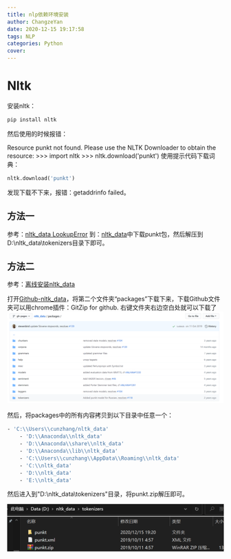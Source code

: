 ```yaml
---
title: nlp依赖环境安装
author: ChangzeYan
date: 2020-12-15 19:17:58
tags: NLP
categories: Python
cover:
---
```


# Nltk
安装nltk：
```py
pip install nltk
```

然后使用的时候报错：

Resource punkt not found. Please use the NLTK Downloader to obtain the resource:
\>>> import nltk >>> nltk.download('punkt')
使用提示代码下载词典：
```py
nltk.download('punkt')
```
发现下载不下来，报错：getaddrinfo failed。
## 方法一
参考：[nltk_data LookupError](https://blog.csdn.net/weixin_39712314/article/details/106173356)
到：[nltk_data](http://www.nltk.org/nltk_data/)中下载punkt包，然后解压到D:\\nltk_data\\tokenizers目录下即可。

## 方法二
参考：[离线安装nltk_data](https://www.cnblogs.com/eksnew/p/12909814.html)

打开[Github-nltk_data](https://github.com/nltk/nltk_data)，将第二个文件夹“packages”下载下来，下载Github文件夹可以用chrome插件：GitZip for github. 右键文件夹右边空白处就可以下载了
![packages文件夹内容](https://github.com/ChangzeYan/ChangzeYan.github.io/raw/hexo/source/pic/nlp依赖环境安装-nltk.png)

然后，将packages中的所有内容拷贝到以下目录中任意一个：
```bash
- 'C:\\Users\\cunzhang/nltk_data'
    - 'D:\\Anaconda\\nltk_data'
    - 'D:\\Anaconda\\share\\nltk_data'
    - 'D:\\Anaconda\\lib\\nltk_data'
    - 'C:\\Users\\cunzhang\\AppData\\Roaming\\nltk_data'
    - 'C:\\nltk_data'
    - 'D:\\nltk_data'
    - 'E:\\nltk_data'
```

然后进入到"D:\\nltk_data\\tokenizers"目录，将punkt.zip解压即可。

![packages文件夹内容](https://github.com/ChangzeYan/ChangzeYan.github.io/raw/hexo/source/pic/nlp依赖环境安装-nltk-punkt.png)
